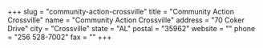 +++
slug = "community-action-crossville"
title = "Community Action Crossville"
name = "Community Action Crossville"
address = "70 Coker Drive"
city = "Crossville"
state = "AL"
postal = "35962"
website = ""
phone = "256 528-7002"
fax = ""
+++
